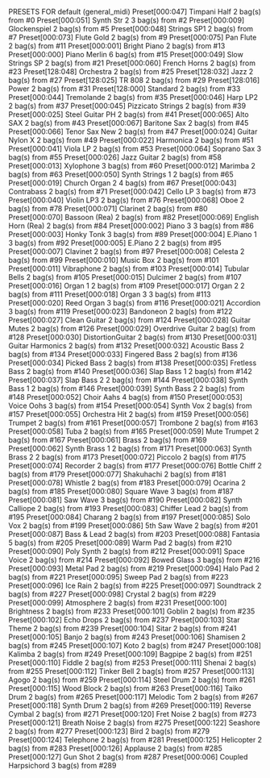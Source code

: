 PRESETS FOR default (general_midi)
   Preset[000:047] Timpani Half 2 bag(s) from #0
   Preset[000:051] Synth Str 2 3 bag(s) from #2
   Preset[000:009] Glockenspiel 2 bag(s) from #5
   Preset[000:048] Strings SP1 2 bag(s) from #7
   Preset[000:073] Flute Gold 2 bag(s) from #9
   Preset[000:075] Pan Flute 2 bag(s) from #11
   Preset[000:001] Bright Piano 2 bag(s) from #13
   Preset[000:000] Piano Merlin 6 bag(s) from #15
   Preset[000:049] Slow Strings SP 2 bag(s) from #21
   Preset[000:060] French Horns 2 bag(s) from #23
   Preset[128:048] Orchestra 2 bag(s) from #25
   Preset[128:032] Jazz 2 bag(s) from #27
   Preset[128:025] TR 808 2 bag(s) from #29
   Preset[128:016] Power 2 bag(s) from #31
   Preset[128:000] Standard 2 bag(s) from #33
   Preset[000:044] Tremolande 2 bag(s) from #35
   Preset[000:046] Harp LP2 2 bag(s) from #37
   Preset[000:045] Pizzicato Strings 2 bag(s) from #39
   Preset[000:025] Steel Guitar PH 2 bag(s) from #41
   Preset[000:065] Alto SAX 2 bag(s) from #43
   Preset[000:067] Baritone Sax 2 bag(s) from #45
   Preset[000:066] Tenor Sax New 2 bag(s) from #47
   Preset[000:024] Guitar Nylon X 2 bag(s) from #49
   Preset[000:022] Harmonica 2 bag(s) from #51
   Preset[000:041] Viola LP 2 bag(s) from #53
   Preset[000:064] Soprano Sax 3 bag(s) from #55
   Preset[000:026] Jazz Guitar 2 bag(s) from #58
   Preset[000:013] Xylophone 3 bag(s) from #60
   Preset[000:012] Marimba 2 bag(s) from #63
   Preset[000:050] Synth Strings 1 2 bag(s) from #65
   Preset[000:019] Church Organ 2 4 bag(s) from #67
   Preset[000:043] Contrabass 2 bag(s) from #71
   Preset[000:042] Cello LP 3 bag(s) from #73
   Preset[000:040] Violin LP3 2 bag(s) from #76
   Preset[000:068] Oboe 2 bag(s) from #78
   Preset[000:071] Clarinet 2 bag(s) from #80
   Preset[000:070] Bassoon (Rea) 2 bag(s) from #82
   Preset[000:069] English Horn (Rea) 2 bag(s) from #84
   Preset[000:002] Piano 3 3 bag(s) from #86
   Preset[000:003] Honky Tonk 3 bag(s) from #89
   Preset[000:004] E.Piano 1 3 bag(s) from #92
   Preset[000:005] E.Piano 2 2 bag(s) from #95
   Preset[000:007] Clavinet 2 bag(s) from #97
   Preset[000:008] Celesta 2 bag(s) from #99
   Preset[000:010] Music Box 2 bag(s) from #101
   Preset[000:011] Vibraphone 2 bag(s) from #103
   Preset[000:014] Tubular Bells 2 bag(s) from #105
   Preset[000:015] Dulcimer 2 bag(s) from #107
   Preset[000:016] Organ 1 2 bag(s) from #109
   Preset[000:017] Organ 2 2 bag(s) from #111
   Preset[000:018] Organ 3 3 bag(s) from #113
   Preset[000:020] Reed Organ 3 bag(s) from #116
   Preset[000:021] Accordion 3 bag(s) from #119
   Preset[000:023] Bandoneon 2 bag(s) from #122
   Preset[000:027] Clean Guitar 2 bag(s) from #124
   Preset[000:028] Guitar Mutes 2 bag(s) from #126
   Preset[000:029] Overdrive Guitar 2 bag(s) from #128
   Preset[000:030] DistortionGuitar 2 bag(s) from #130
   Preset[000:031] Guitar Harmonics 2 bag(s) from #132
   Preset[000:032] Acoustic Bass 2 bag(s) from #134
   Preset[000:033] Fingered Bass 2 bag(s) from #136
   Preset[000:034] Picked Bass 2 bag(s) from #138
   Preset[000:035] Fretless Bass 2 bag(s) from #140
   Preset[000:036] Slap Bass 1 2 bag(s) from #142
   Preset[000:037] Slap Bass 2 2 bag(s) from #144
   Preset[000:038] Synth Bass 1 2 bag(s) from #146
   Preset[000:039] Synth Bass 2 2 bag(s) from #148
   Preset[000:052] Choir Aahs 4 bag(s) from #150
   Preset[000:053] Voice Oohs 3 bag(s) from #154
   Preset[000:054] Synth Vox 2 bag(s) from #157
   Preset[000:055] Orchestra Hit 2 bag(s) from #159
   Preset[000:056] Trumpet 2 bag(s) from #161
   Preset[000:057] Trombone 2 bag(s) from #163
   Preset[000:058] Tuba 2 bag(s) from #165
   Preset[000:059] Mute Trumpet 2 bag(s) from #167
   Preset[000:061] Brass 2 bag(s) from #169
   Preset[000:062] Synth Brass 1 2 bag(s) from #171
   Preset[000:063] Synth Brass 2 2 bag(s) from #173
   Preset[000:072] Piccolo 2 bag(s) from #175
   Preset[000:074] Recorder 2 bag(s) from #177
   Preset[000:076] Bottle Chiff 2 bag(s) from #179
   Preset[000:077] Shakuhachi 2 bag(s) from #181
   Preset[000:078] Whistle 2 bag(s) from #183
   Preset[000:079] Ocarina 2 bag(s) from #185
   Preset[000:080] Square Wave 3 bag(s) from #187
   Preset[000:081] Saw Wave 3 bag(s) from #190
   Preset[000:082] Synth Calliope 2 bag(s) from #193
   Preset[000:083] Chiffer Lead 2 bag(s) from #195
   Preset[000:084] Charang 2 bag(s) from #197
   Preset[000:085] Solo Vox 2 bag(s) from #199
   Preset[000:086] 5th Saw Wave 2 bag(s) from #201
   Preset[000:087] Bass & Lead 2 bag(s) from #203
   Preset[000:088] Fantasia 5 bag(s) from #205
   Preset[000:089] Warm Pad 2 bag(s) from #210
   Preset[000:090] Poly Synth 2 bag(s) from #212
   Preset[000:091] Space Voice 2 bag(s) from #214
   Preset[000:092] Bowed Glass 3 bag(s) from #216
   Preset[000:093] Metal Pad 2 bag(s) from #219
   Preset[000:094] Halo Pad 2 bag(s) from #221
   Preset[000:095] Sweep Pad 2 bag(s) from #223
   Preset[000:096] Ice Rain 2 bag(s) from #225
   Preset[000:097] Soundtrack 2 bag(s) from #227
   Preset[000:098] Crystal 2 bag(s) from #229
   Preset[000:099] Atmosphere 2 bag(s) from #231
   Preset[000:100] Brightness 2 bag(s) from #233
   Preset[000:101] Goblin 2 bag(s) from #235
   Preset[000:102] Echo Drops 2 bag(s) from #237
   Preset[000:103] Star Theme 2 bag(s) from #239
   Preset[000:104] Sitar 2 bag(s) from #241
   Preset[000:105] Banjo 2 bag(s) from #243
   Preset[000:106] Shamisen 2 bag(s) from #245
   Preset[000:107] Koto 2 bag(s) from #247
   Preset[000:108] Kalimba 2 bag(s) from #249
   Preset[000:109] Bagpipe 2 bag(s) from #251
   Preset[000:110] Fiddle 2 bag(s) from #253
   Preset[000:111] Shenai 2 bag(s) from #255
   Preset[000:112] Tinker Bell 2 bag(s) from #257
   Preset[000:113] Agogo 2 bag(s) from #259
   Preset[000:114] Steel Drum 2 bag(s) from #261
   Preset[000:115] Wood Block 2 bag(s) from #263
   Preset[000:116] Taiko Drum 2 bag(s) from #265
   Preset[000:117] Melodic Tom 2 bag(s) from #267
   Preset[000:118] Synth Drum 2 bag(s) from #269
   Preset[000:119] Reverse Cymbal 2 bag(s) from #271
   Preset[000:120] Fret Noise 2 bag(s) from #273
   Preset[000:121] Breath Noise 2 bag(s) from #275
   Preset[000:122] Seashore 2 bag(s) from #277
   Preset[000:123] Bird 2 bag(s) from #279
   Preset[000:124] Telephone 2 bag(s) from #281
   Preset[000:125] Helicopter 2 bag(s) from #283
   Preset[000:126] Applause 2 bag(s) from #285
   Preset[000:127] Gun Shot 2 bag(s) from #287
   Preset[000:006] Coupled Harpsichord 3 bag(s) from #289